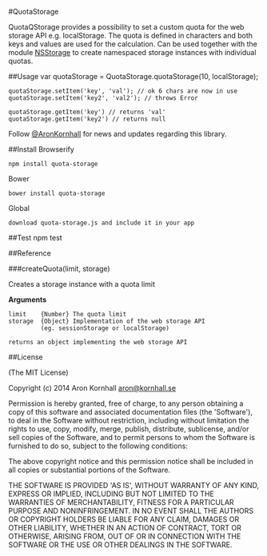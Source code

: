 #QuotaStorage

QuotaQStorage provides a possibility to set a custom quota for the web storage API
e.g. localStorage. The quota is defined in characters and both keys and values
are used for the calculation. Can be used together with the module
[NSStorage](https://github.com/arokor/nsstorage) to create namespaced storage
instances with individual quotas.

##Usage
    var quotaStorage = QuotaStorage.quotaStorage(10, localStorage);

    quotaStorage.setItem('key', 'val'); // ok 6 chars are now in use
    quotaStorage.setItem('key2', 'val2'); // throws Error

    quotaStorage.getItem('key') // returns 'val'
    quotaStorage.getItem('key2') // returns null

Follow [@AronKornhall](http://twitter.com/AronKornhall) for news and updates
regarding this library.

##Install
Browserify

    npm install quota-storage

Bower

    bower install quota-storage

Global

    download quota-storage.js and include it in your app

##Test
    npm test

##Reference

###createQuota(limit, storage)

Creates a storage instance with a quota limit

__Arguments__
 
    limit    {Number} The quota limit
    storage  {Object} Implementation of the web storage API
             (eg. sessionStorage or localStorage)

    returns an object implementing the web storage API

##License 

(The MIT License)

Copyright (c) 2014 Aron Kornhall <aron@kornhall.se>

Permission is hereby granted, free of charge, to any person obtaining
a copy of this software and associated documentation files (the
'Software'), to deal in the Software without restriction, including
without limitation the rights to use, copy, modify, merge, publish,
distribute, sublicense, and/or sell copies of the Software, and to
permit persons to whom the Software is furnished to do so, subject to
the following conditions:

The above copyright notice and this permission notice shall be
included in all copies or substantial portions of the Software.

THE SOFTWARE IS PROVIDED 'AS IS', WITHOUT WARRANTY OF ANY KIND,
EXPRESS OR IMPLIED, INCLUDING BUT NOT LIMITED TO THE WARRANTIES OF
MERCHANTABILITY, FITNESS FOR A PARTICULAR PURPOSE AND NONINFRINGEMENT.
IN NO EVENT SHALL THE AUTHORS OR COPYRIGHT HOLDERS BE LIABLE FOR ANY
CLAIM, DAMAGES OR OTHER LIABILITY, WHETHER IN AN ACTION OF CONTRACT,
TORT OR OTHERWISE, ARISING FROM, OUT OF OR IN CONNECTION WITH THE
SOFTWARE OR THE USE OR OTHER DEALINGS IN THE SOFTWARE.
